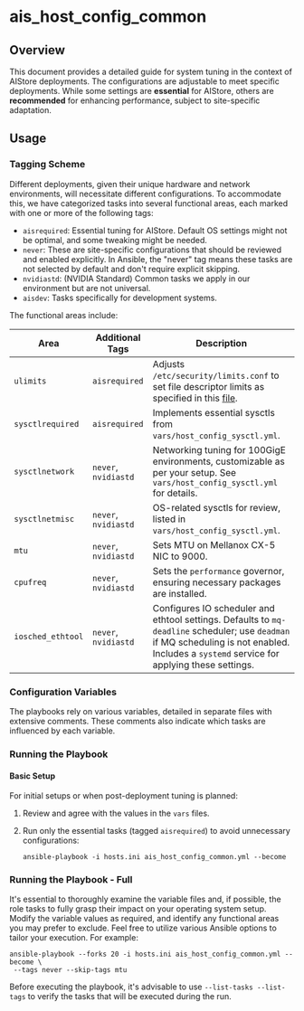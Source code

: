 # ais_host_config_common

## Overview

This document provides a detailed guide for system tuning in the context of AIStore deployments. The configurations are adjustable to meet specific deployments. While some settings are __essential__ for AIStore, others are __recommended__ for enhancing performance, subject to site-specific adaptation.

## Usage

### Tagging Scheme

Different deployments, given their unique hardware and network environments, will necessitate different configurations. To accommodate this, we have categorized tasks into several functional areas, each marked with one or more of the following tags:

- `aisrequired`: Essential tuning for AIStore. Default OS settings might not be optimal, and some tweaking might be needed.
- `never`: These are site-specific configurations that should be reviewed and enabled explicitly. In Ansible, the "never" tag means these tasks are not selected by default and don't require explicit skipping.
- `nvidiastd`: (NVIDIA Standard) Common tasks we apply in our environment but are not universal.
- `aisdev`: Tasks specifically for development systems.

The functional areas include:

| Area             | Additional Tags   | Description |
|------------------|-------------------|-------------|
| `ulimits`        | `aisrequired`     | Adjusts `/etc/security/limits.conf` to set file descriptor limits as specified in this [file](https://raw.githubusercontent.com/NVIDIA/aistore/b732d063d837885474c1f801ed92e4c49754aef3/deploy/conf/limits.conf). |
| `sysctlrequired` | `aisrequired`     | Implements essential sysctls from `vars/host_config_sysctl.yml`. |
| `sysctlnetwork`  | `never`, `nvidiastd` | Networking tuning for 100GigE environments, customizable as per your setup. See `vars/host_config_sysctl.yml` for details. |
| `sysctlnetmisc`  | `never`, `nvidiastd` | OS-related sysctls for review, listed in `vars/host_config_sysctl.yml`. |
| `mtu`            | `never`, `nvidiastd` | Sets MTU on Mellanox CX-5 NIC to 9000. |
| `cpufreq`        | `never`, `nvidiastd` | Sets the `performance` governor, ensuring necessary packages are installed. |
| `iosched_ethtool`| `never`, `nvidiastd` | Configures IO scheduler and ethtool settings. Defaults to `mq-deadline` scheduler; use `deadman` if MQ scheduling is not enabled. Includes a `systemd` service for applying these settings. |

### Configuration Variables

The playbooks rely on various variables, detailed in separate files with extensive comments. These comments also indicate which tasks are influenced by each variable.

### Running the Playbook

#### Basic Setup

For initial setups or when post-deployment tuning is planned:

1. Review and agree with the values in the `vars` files.
2. Run only the essential tasks (tagged `aisrequired`) to avoid unnecessary configurations:

   ```console
   ansible-playbook -i hosts.ini ais_host_config_common.yml --become
   ```

### Running the Playbook - Full

It's essential to thoroughly examine the variable files and, if possible, the role tasks to fully grasp their impact on your operating system setup. Modify the variable values as required, and identify any functional areas you may prefer to exclude. Feel free to utilize various Ansible options to tailor your execution. For example:
```console
ansible-playbook --forks 20 -i hosts.ini ais_host_config_common.yml --become \
 --tags never --skip-tags mtu
```

Before executing the playbook, it's advisable to use `--list-tasks --list-tags` to verify the tasks that will be executed during the run.